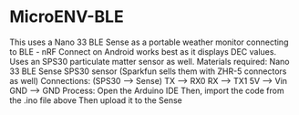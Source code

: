 # MicroENV-BLE
This uses a Nano 33 BLE Sense as a portable weather monitor connecting to BLE - nRF Connect on Android works best as it displays DEC values. Uses an SPS30 particulate matter sensor as well.
Materials required:
Nano 33 BLE Sense
SPS30 sensor (Sparkfun sells them with ZHR-5 connectors as well)
Connections:  (SPS30 --> Sense)
TX --> RX0
RX --> TX1
5V --> Vin
GND --> GND
Process:
Open the Arduino IDE
Then, import the code from the .ino file above
Then upload it to the Sense

